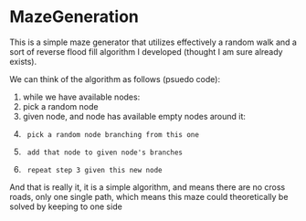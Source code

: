 # MazeGeneration

This is a simple maze generator that utilizes effectively a random walk and a sort of reverse flood fill algorithm I developed (thought I am sure already exists).

We can think of the algorithm as follows (psuedo code):

  1.  while we have available nodes:
  2.    pick a random node
  3.    given node, and node has available empty nodes around it:
  4.      pick a random node branching from this one
  5.      add that node to given node's branches
  6.      repeat step 3 given this new node

And that is really it, it is a simple algorithm, and means there are no cross roads, only one single path, which means this maze could theoretically be solved by keeping to one side
